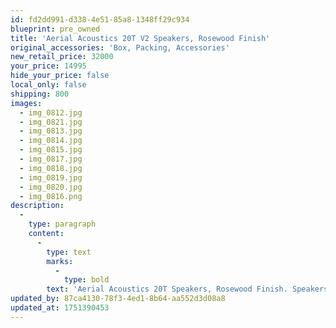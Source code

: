 ```yaml
---
id: fd2dd991-d338-4e51-85a8-1348ff29c934
blueprint: pre_owned
title: 'Aerial Acoustics 20T V2 Speakers, Rosewood Finish'
original_accessories: 'Box, Packing, Accessories'
new_retail_price: 32000
your_price: 14995
hide_your_price: false
local_only: false
shipping: 800
images:
  - img_0812.jpg
  - img_0821.jpg
  - img_0813.jpg
  - img_0814.jpg
  - img_0815.jpg
  - img_0817.jpg
  - img_0818.jpg
  - img_0819.jpg
  - img_0820.jpg
  - img_0816.png
description:
  -
    type: paragraph
    content:
      -
        type: text
        marks:
          -
            type: bold
        text: 'Aerial Acoustics 20T Speakers, Rosewood Finish. Speakers are in like-new finish with original boxes and packing. Speakers sold as new for $32,000.00. Tremendous sounding speakers that were the swan song from one of the audio industries great designers. '
updated_by: 87ca4130-78f3-4ed1-8b64-aa552d3d08a8
updated_at: 1751390453
---
```

